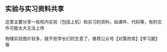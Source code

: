 ## 实验与实习资料共享

这里主要分享一些校内实验（包括上机）和实习的资料，如课件、代码等，有的文件可能太大无法上传



物理实验图片较多，就不抢学长们的生意了，推荐公众号【对策府库】【学习屋】等

